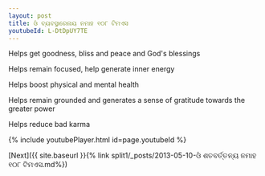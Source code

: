 ```yaml
---
layout: post
title: ଓଁ ବ୍ୟବସ୍ଥାରେନାୟ ନମାହ ୧୦୮ ଟିମଏସ
youtubeId: L-DtDpUY7TE
---
```

 
 
Helps get goodness, bliss and peace and God's blessings
 
Helps remain focused, help generate inner energy 
 
Helps boost physical and mental health 
 
Helps remain grounded and generates a sense of gratitude towards the greater power 
 
Helps reduce bad karma
 
 
 
 


{% include youtubePlayer.html id=page.youtubeId %}
 
[Next]({{ site.baseurl }}{% link  split1/_posts/2013-05-10-ଓଁ ଶତବର୍ତ୍ତନ୍ୟ ନମାହ ୧୦୮ ଟିମଏସ.md%})
 

